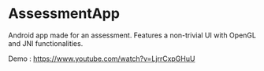  # AssessmentApp

Android app made for an assessment. Features a non-trivial UI with OpenGL and JNI functionalities.

Demo : https://www.youtube.com/watch?v=LjrrCxpGHuU 